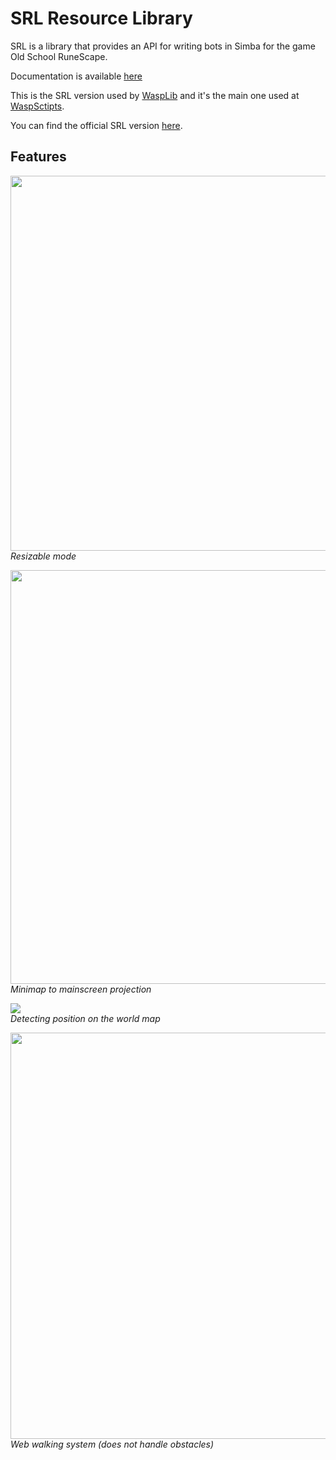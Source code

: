 

SRL Resource Library
=====================
SRL is a library that provides an API for writing bots in Simba for the game Old School RuneScape.

Documentation is available [here](https://torwent.github.io/SRL-T)

This is the SRL version used by [WaspLib](https://github.com/Torwent/WaspLib) and it's the main one used at [WaspSctipts](https://waspscripts.com).

You can find the official SRL version [here](
https://github.com/Villavu/SRL-Development).
## Features
<img src="docs/images/resizable.png" width="738" height="600">\
*Resizable mode*

<img src="docs/images/mm2ms.png" width="734" height="662">\
*Minimap to mainscreen projection*

<img src="docs/images/walker.png">\
*Detecting position on the world map*

<img src="docs/images/webber.png" width="650" height="650">\
*Web walking system (does not handle obstacles)*
